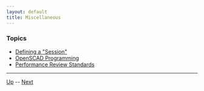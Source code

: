 ```yaml
---
layout: default
title: Miscellaneous
---
```


### Topics
*  [Defining a "Session"](definingSession.md)
*  [OpenSCAD Programming](openscadProgramming.md)
*  [Performance Review Standards](performanceReviewStandards.md)

<hr>

[Up](../README.md) -- [Next](definingSession.md)
